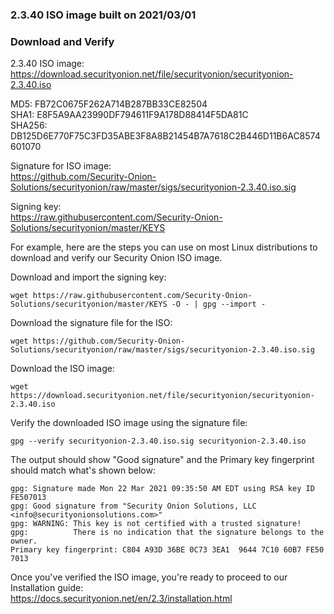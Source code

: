 ### 2.3.40 ISO image built on 2021/03/01

### Download and Verify

2.3.40 ISO image:  
https://download.securityonion.net/file/securityonion/securityonion-2.3.40.iso

MD5: FB72C0675F262A714B287BB33CE82504  
SHA1: E8F5A9AA23990DF794611F9A178D88414F5DA81C  
SHA256: DB125D6E770F75C3FD35ABE3F8A8B21454B7A7618C2B446D11B6AC8574601070 

Signature for ISO image:  
https://github.com/Security-Onion-Solutions/securityonion/raw/master/sigs/securityonion-2.3.40.iso.sig

Signing key:  
https://raw.githubusercontent.com/Security-Onion-Solutions/securityonion/master/KEYS  

For example, here are the steps you can use on most Linux distributions to download and verify our Security Onion ISO image.

Download and import the signing key:  
```
wget https://raw.githubusercontent.com/Security-Onion-Solutions/securityonion/master/KEYS -O - | gpg --import -  
```

Download the signature file for the ISO:  
```
wget https://github.com/Security-Onion-Solutions/securityonion/raw/master/sigs/securityonion-2.3.40.iso.sig
```

Download the ISO image:  
```
wget https://download.securityonion.net/file/securityonion/securityonion-2.3.40.iso
```

Verify the downloaded ISO image using the signature file:  
```
gpg --verify securityonion-2.3.40.iso.sig securityonion-2.3.40.iso
```

The output should show "Good signature" and the Primary key fingerprint should match what's shown below:
```
gpg: Signature made Mon 22 Mar 2021 09:35:50 AM EDT using RSA key ID FE507013
gpg: Good signature from "Security Onion Solutions, LLC <info@securityonionsolutions.com>"
gpg: WARNING: This key is not certified with a trusted signature!
gpg:          There is no indication that the signature belongs to the owner.
Primary key fingerprint: C804 A93D 36BE 0C73 3EA1  9644 7C10 60B7 FE50 7013
```

Once you've verified the ISO image, you're ready to proceed to our Installation guide:  
https://docs.securityonion.net/en/2.3/installation.html
